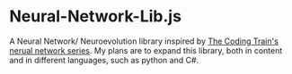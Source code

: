 # Neural-Network-Lib.js

A Neural Network/ Neuroevolution library inspired by [The Coding Train's nerual network series](https://www.youtube.com/playlist?list=PLRqwX-V7Uu6Y7MdSCaIfsxc561QI0U0Tb). My plans are to expand this library, both in content and in different languages, such as python and C#.
